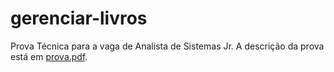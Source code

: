 # gerenciar-livros

Prova Técnica para a vaga de Analista de Sistemas Jr. A descrição da prova está em [prova.pdf](./prova.pdf).

